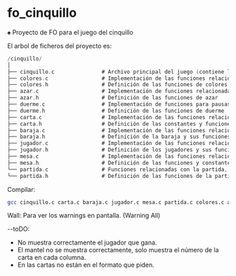 # fo_cinquillo
♠️ Proyecto de FO para el juego del cinquillo

El arbol de ficheros del proyecto es:

```c
/cinquillo/
│
├── cinquillo.c               # Archivo principal del juego (contiene la lógica del main)
├── colores.c                 # Implementación de las funciones relacionadas con los colores
├── colores.h                 # Definición de las funciones de colores
├── azar.c                    # Implementación de funciones relacionadas con la generación de números aleatorios
├── azar.h                    # Definición de las funciones de azar
├── duerme.c                  # Implementación de funciones para pausas en el juego
├── duerme.h                  # Definición de las funciones de duerme
├── carta.c                   # Implementación de las funciones relacionadas con las cartas
├── carta.h                   # Definición de las constantes y funciones relacionadas con las cartas
├── baraja.c                  # Implementación de las funciones relacionadas con la baraja
├── baraja.h                  # Definición de la baraja y sus funciones
├── jugador.c                 # Implementación de las funciones relacionadas con los jugadores
├── jugador.h                 # Definición de los jugadores y sus funciones
├── mesa.c                    # Implementación de las funciones relacionadas con el mantel (mesa)
├── mesa.h                    # Definición de las funciones y constantes para la mesa
└── partida.c                 # Funciones relacionadas con la partida, como la inicialización y detección del final
└── partida.h                 # Definición de las funciones de la partida
```


Compilar:
```sh
gcc cinquillo.c carta.c baraja.c jugador.c mesa.c partida.c colores.c azar.c duerme.c -o cinquillo -Wall
```

 Wall: Para ver los warnings en pantalla. (Warning All)


--toDO: 
- No muestra correctamente el jugador que gana.
- El mantel no se muestra correctamente, solo muestra el número de la carta en cada columna.
- En las cartas no están en el formato que piden.

